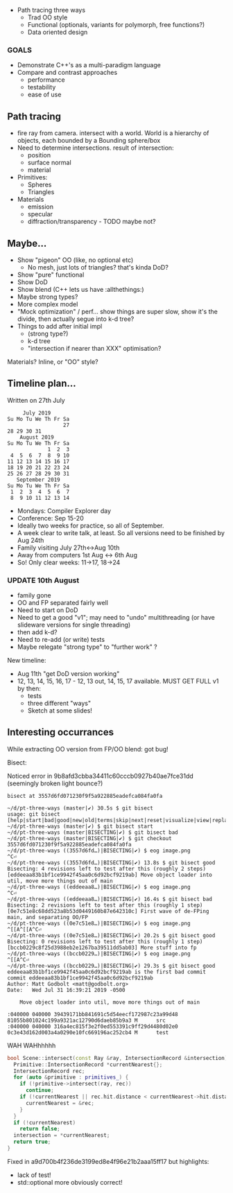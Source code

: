 * Path tracing three ways
  - Trad OO style
  - Functional (optionals, variants for polymorph, free functions?)
  - Data oriented design

### GOALS

* Demonstrate C++'s as a multi-paradigm language
* Compare and contrast approaches
  - performance
  - testability
  - ease of use

## Path tracing

* fire ray from camera. intersect with a world. World is a hierarchy of objects, each bounded by a Bounding sphere/box
* Need to determine intersections. result of intersection:
  - position
  - surface normal
  - material
* Primitives:
  * Spheres
  * Triangles
* Materials
  - emission
  - specular
  - diffraction/transparency - TODO maybe not?

## Maybe...
* Show "pigeon" OO (like, no optional etc)
  * No mesh, just lots of triangles? that's kinda DoD?
* Show "pure" functional
* Show DoD
* Show blend (C++ lets us have :allthethings:)
* Maybe strong types?
* More complex model
* "Mock optimization" / perf... show things are super slow, show it's the divide,
  then actually segue into k-d tree?
* Things to add after initial impl
  * (strong type?)
  * k-d tree
  * "intersection if nearer than XXX" optimisation?

Materials? Inline, or "OO" style?

## Timeline plan...

Written on 27th July
```
     July 2019
Su Mo Tu We Th Fr Sa
                  27
28 29 30 31
    August 2019
Su Mo Tu We Th Fr Sa
             1  2  3
 4  5  6  7  8  9 10
11 12 13 14 15 16 17
18 19 20 21 22 23 24
25 26 27 28 29 30 31
   September 2019
Su Mo Tu We Th Fr Sa
 1  2  3  4  5  6  7
 8  9 10 11 12 13 14
```

* Mondays: Compiler Explorer day
* Conference: Sep 15-20
* Ideally two weeks for practice, so all of September.
* A week clear to write talk, at least. So all versions need to be finished by Aug 24th
* Family visiting July 27th<->Aug 10th
* Away from computers 1st Aug <-> 6th Aug
* So! Only clear weeks: 11->17, 18->24


### UPDATE 10th August

* family gone
* OO and FP separated fairly well
* Need to start on DoD
* Need to get a good "v1"; may need to "undo" multithreading (or have slideware versions for single threading)
* then add k-d?
* Need to re-add (or write) tests
* Maybe relegate "strong type" to "further work" ?

New timeline:
* Aug 11th "get DoD version working"
* 12, 13, 14, 15, 16, 17 - 12, 13 out, 14, 15, 17 available. MUST GET FULL v1 by then:
  * tests
  * three different "ways"
  * Sketch at some slides!

## Interesting occurrances
While extracting OO version from FP/OO blend: got bug!

Bisect:

Noticed error in 9b8afd3cbba34411c60cccb0927b40ae7fce31dd (seemingly broken light bounce?)

```
bisect at 3557d6fd071230f9f5a922885eadefca084fa0fa

~/d/pt-three-ways (master|✔) 30.5s $ git bisect
usage: git bisect [help|start|bad|good|new|old|terms|skip|next|reset|visualize|view|replay|log|run]
~/d/pt-three-ways (master|✔) $ git bisect start
~/d/pt-three-ways (master|BISECTING|✔) $ git bisect bad
~/d/pt-three-ways (master|BISECTING|✔) $ git checkout 3557d6fd071230f9f5a922885eadefca084fa0fa
~/d/pt-three-ways ((3557d6fd…)|BISECTING|✔) $ eog image.png
^C⏎                                                                                                                                         ~/d/pt-three-ways ((3557d6fd…)|BISECTING|✔) 13.8s $ git bisect good
Bisecting: 4 revisions left to test after this (roughly 2 steps)
[eddeeaa83b1bf1ce9942f45aa0c6d92bcf9219ab] Move object loader into util, move more things out of main
~/d/pt-three-ways ((eddeeaa8…)|BISECTING|✔) $ eog image.png
^C⏎                                                                                                                                         ~/d/pt-three-ways ((eddeeaa8…)|BISECTING|✔) 16.4s $ git bisect bad
Bisecting: 2 revisions left to test after this (roughly 1 step)
[0e7c51e8c68dd523a8b53d0449160b87e642310c] First wave of de-FPing main, and separating OO/FP
~/d/pt-three-ways ((0e7c51e8…)|BISECTING|✔) $ eog image.png
^[[A^[[A^C⏎                                                                                                                                 ~/d/pt-three-ways ((0e7c51e8…)|BISECTING|✔) 20.2s $ git bisect good
Bisecting: 0 revisions left to test after this (roughly 1 step)
[bccb0229c8f25d3988eb2e1267ba39511dd5ab03] More stuff into fp
~/d/pt-three-ways ((bccb0229…)|BISECTING|✔) $ eog image.png
^[[A^C⏎                                                                                                                                     ~/d/pt-three-ways ((bccb0229…)|BISECTING|✔) 29.3s $ git bisect good
eddeeaa83b1bf1ce9942f45aa0c6d92bcf9219ab is the first bad commit
commit eddeeaa83b1bf1ce9942f45aa0c6d92bcf9219ab
Author: Matt Godbolt <matt@godbolt.org>
Date:   Wed Jul 31 16:39:21 2019 -0500

    Move object loader into util, move more things out of main

:040000 040000 39439171bb841691c5d54eecf172987c23a99d48 81055b801024c199a9321ac12790d6daeb85b9a3 M      src
:040000 040000 316a4ec815f3e2f0ed553391c9ff29d4480d02e0 0c3e43d162d003a4a0290e10fc669196ac252cb4 M      test
```

WAH WAHhhhhh

```cpp
bool Scene::intersect(const Ray &ray, IntersectionRecord &intersection) const {
  Primitive::IntersectionRecord *currentNearest{};
  IntersectionRecord rec;
  for (auto &primitive : primitives_) {
    if (!primitive->intersect(ray, rec))
      continue;
    if (!currentNearest || rec.hit.distance < currentNearest->hit.distance) {
      currentNearest = &rec;
    }
  }
  if (!currentNearest)
    return false;
  intersection = *currentNearest;
  return true;
}
```

Fixed in a9d700b4f236de3199ed8e4f96e21b2aaa15ff17 but highlights:
* lack of test!
* std::optional more obviously correct! 
